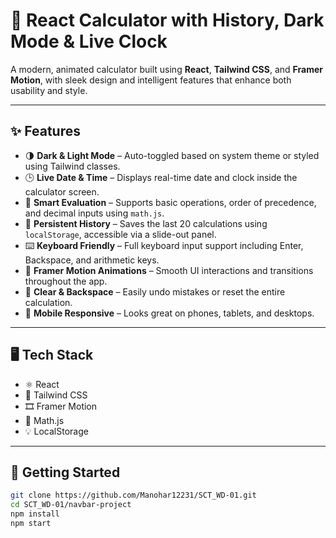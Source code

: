 # 🧮 React Calculator with History, Dark Mode & Live Clock

A modern, animated calculator built using **React**, **Tailwind CSS**, and **Framer Motion**, with sleek design and intelligent features that enhance both usability and style.

---

## ✨ Features

- 🌗 **Dark & Light Mode** – Auto-toggled based on system theme or styled using Tailwind classes.
- 🕒 **Live Date & Time** – Displays real-time date and clock inside the calculator screen.
- 🧠 **Smart Evaluation** – Supports basic operations, order of precedence, and decimal inputs using `math.js`.
- 💾 **Persistent History** – Saves the last 20 calculations using `localStorage`, accessible via a slide-out panel.
- ⌨️ **Keyboard Friendly** – Full keyboard input support including Enter, Backspace, and arithmetic keys.
- 🎨 **Framer Motion Animations** – Smooth UI interactions and transitions throughout the app.
- 🧼 **Clear & Backspace** – Easily undo mistakes or reset the entire calculation.
- 📱 **Mobile Responsive** – Looks great on phones, tablets, and desktops.

---

## 🖥️ Tech Stack

- ⚛️ React
- 🎨 Tailwind CSS
- 🎞️ Framer Motion
- 🧮 Math.js
- 💡 LocalStorage

---

## 🚀 Getting Started

```bash
git clone https://github.com/Manohar12231/SCT_WD-01.git
cd SCT_WD-01/navbar-project
npm install
npm start
